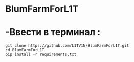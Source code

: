 # BlumFarmForL1T

# -Ввести в терминал :
```
git clone https://github.com/L1TV1N/BlumFarmForL1T.git
cd BlumFarmForL1T
pip install -r requirements.txt
```
